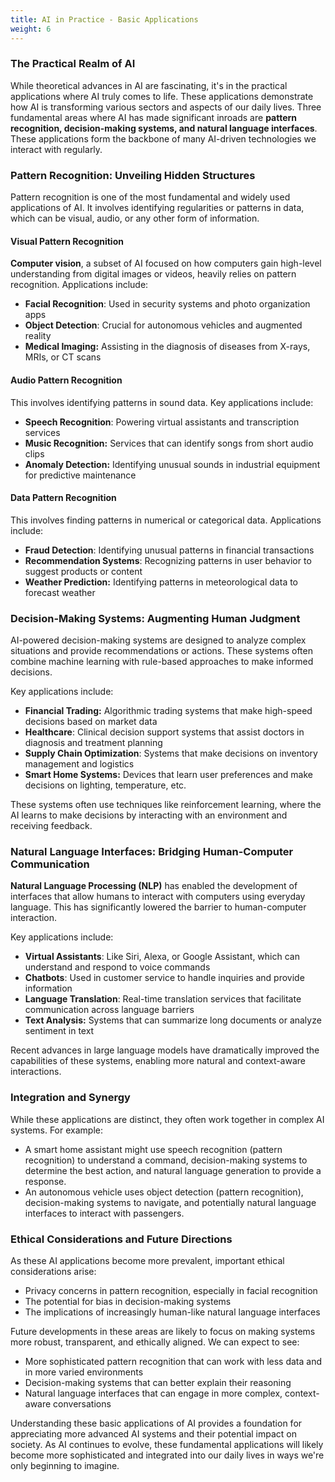 ```yaml
---
title: AI in Practice - Basic Applications
weight: 6
---
```


### The Practical Realm of AI

While theoretical advances in AI are fascinating, it's in the practical applications where AI truly comes to life. These applications demonstrate how AI is transforming various sectors and aspects of our daily lives. Three fundamental areas where AI has made significant inroads are **pattern recognition, decision-making systems, and natural language interfaces**. These applications form the backbone of many AI-driven technologies we interact with regularly.

### Pattern Recognition: Unveiling Hidden Structures

Pattern recognition is one of the most fundamental and widely used applications of AI. It involves identifying regularities or patterns in data, which can be visual, audio, or any other form of information.

#### Visual Pattern Recognition

**Computer vision**, a subset of AI focused on how computers gain high-level understanding from digital images or videos, heavily relies on pattern recognition. Applications include:

- **Facial Recognition**: Used in security systems and photo organization apps
- **Object Detection**: Crucial for autonomous vehicles and augmented reality
- **Medical Imaging:** Assisting in the diagnosis of diseases from X-rays, MRIs, or CT scans

#### Audio Pattern Recognition

This involves identifying patterns in sound data. Key applications include:

- **Speech Recognition**: Powering virtual assistants and transcription services
- **Music Recognition:** Services that can identify songs from short audio clips
- **Anomaly Detection:** Identifying unusual sounds in industrial equipment for predictive maintenance

#### Data Pattern Recognition

This involves finding patterns in numerical or categorical data. Applications include:

- **Fraud Detection**: Identifying unusual patterns in financial transactions
- **Recommendation Systems**: Recognizing patterns in user behavior to suggest products or content
- **Weather Prediction:** Identifying patterns in meteorological data to forecast weather

### Decision-Making Systems: Augmenting Human Judgment

AI-powered decision-making systems are designed to analyze complex situations and provide recommendations or actions. These systems often combine machine learning with rule-based approaches to make informed decisions.

Key applications include:

- **Financial Trading:** Algorithmic trading systems that make high-speed decisions based on market data
- **Healthcare**: Clinical decision support systems that assist doctors in diagnosis and treatment planning
- **Supply Chain Optimization**: Systems that make decisions on inventory management and logistics
- **Smart Home Systems:** Devices that learn user preferences and make decisions on lighting, temperature, etc.

These systems often use techniques like reinforcement learning, where the AI learns to make decisions by interacting with an environment and receiving feedback.

### Natural Language Interfaces: Bridging Human-Computer Communication

**Natural Language Processing (NLP)** has enabled the development of interfaces that allow humans to interact with computers using everyday language. This has significantly lowered the barrier to human-computer interaction.

Key applications include:

- **Virtual Assistants**: Like Siri, Alexa, or Google Assistant, which can understand and respond to voice commands
- **Chatbots**: Used in customer service to handle inquiries and provide information
- **Language Translation**: Real-time translation services that facilitate communication across language barriers
- **Text Analysis:** Systems that can summarize long documents or analyze sentiment in text

Recent advances in large language models have dramatically improved the capabilities of these systems, enabling more natural and context-aware interactions.

### Integration and Synergy

While these applications are distinct, they often work together in complex AI systems. For example:

- A smart home assistant might use speech recognition (pattern recognition) to understand a command, decision-making systems to determine the best action, and natural language generation to provide a response.
- An autonomous vehicle uses object detection (pattern recognition), decision-making systems to navigate, and potentially natural language interfaces to interact with passengers.

### Ethical Considerations and Future Directions

As these AI applications become more prevalent, important ethical considerations arise:

- Privacy concerns in pattern recognition, especially in facial recognition
- The potential for bias in decision-making systems
- The implications of increasingly human-like natural language interfaces

Future developments in these areas are likely to focus on making systems more robust, transparent, and ethically aligned. We can expect to see:

- More sophisticated pattern recognition that can work with less data and in more varied environments
- Decision-making systems that can better explain their reasoning
- Natural language interfaces that can engage in more complex, context-aware conversations

Understanding these basic applications of AI provides a foundation for appreciating more advanced AI systems and their potential impact on society. As AI continues to evolve, these fundamental applications will likely become more sophisticated and integrated into our daily lives in ways we're only beginning to imagine.